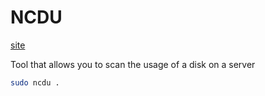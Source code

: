 # NCDU

[site](https://dev.yorhel.nl/ncdu)

Tool that allows you to scan the usage of a disk on a server

``` bash
sudo ncdu .
```



